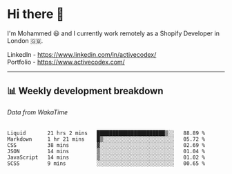 # Hi there 👋

I'm Mohammed 😃 and I currently work remotely as a Shopify Developer in London 🇬🇧.

LinkedIn - https://www.linkedin.com/in/activecodex/
<br/>
Portfolio - https://www.activecodex.com/

---

## 📊 Weekly development breakdown
###### Data from WakaTime

<!--START_SECTION:waka-->

```text
Liquid       21 hrs 2 mins   ██████████████████████▒░░   88.89 %
Markdown     1 hr 21 mins    █▒░░░░░░░░░░░░░░░░░░░░░░░   05.72 %
CSS          38 mins         ▓░░░░░░░░░░░░░░░░░░░░░░░░   02.69 %
JSON         14 mins         ▒░░░░░░░░░░░░░░░░░░░░░░░░   01.04 %
JavaScript   14 mins         ▒░░░░░░░░░░░░░░░░░░░░░░░░   01.02 %
SCSS         9 mins          ░░░░░░░░░░░░░░░░░░░░░░░░░   00.65 %
```

<!--END_SECTION:waka-->

